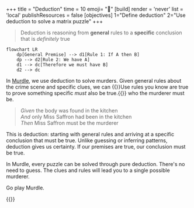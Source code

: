 +++
title = "Deduction"
time = 10
emoji= "🚥"
[build]
  render = 'never'
  list = 'local'
  publishResources = false
[objectives]
    1="Define deduction"
    2="Use deduction to solve a matrix puzzle"
+++

> Deduction is reasoning from **general** rules to a **specific** conclusion that is _definitely_ true

```mermaid
flowchart LR
    dp[General Premise] --> d1[Rule 1: If A then B]
    dp --> d2[Rule 2: We have A]
    d1 --> dc[Therefore we must have B]
    d2 --> dc
```

In [Murdle](https://murdle.com/), we use deduction to solve murders. Given general rules about the crime scene and specific clues, we can {{<tooltip title="deduce">}}Use rules you know are true to prove something specific _must_ also be true.{{</tooltip>}} who the murderer must be.

> _Given_ the body was found in the kitchen  
> _And_ only Miss Saffron had been in the kitchen  
> _Then_ Miss Saffron must be the murderer

This is deduction: starting with general rules and arriving at a specific conclusion that must be true. Unlike guessing or inferring patterns, deduction gives us certainty. If our premises are true, our conclusion must be true.

In Murdle, every puzzle can be solved through pure deduction. There's no need to guess. The clues and rules will lead you to a single possible murderer.

Go play Murdle.

{{<blocklink
  src="https://murdle.com/"
  name="Murdle"
  caption="A deductive logic puzzle game"
  time="5" >}}
